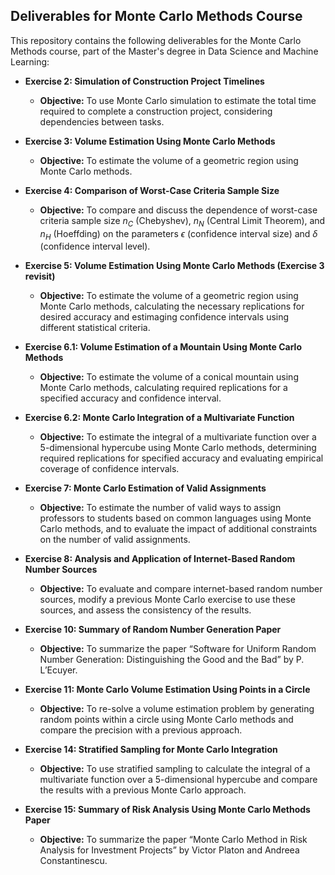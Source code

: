 ## Deliverables for Monte Carlo Methods Course

This repository contains the following deliverables for the Monte Carlo Methods course, part of the Master's degree in Data Science and Machine Learning:

* **Exercise 2: Simulation of Construction Project Timelines**
   - **Objective:** To use Monte Carlo simulation to estimate the total time required to complete a construction project, considering dependencies between tasks.

* **Exercise 3: Volume Estimation Using Monte Carlo Methods**
   - **Objective:** To estimate the volume of a geometric region using Monte Carlo methods.
  
* **Exercise 4: Comparison of Worst-Case Criteria Sample Size**
   - **Objective:** To compare and discuss the dependence of worst-case criteria sample size $n_C$ (Chebyshev), $n_N$ (Central Limit Theorem), and $n_H$ (Hoeffding) on the parameters $\epsilon$ (confidence interval size) and $\delta$ (confidence interval level).

* **Exercise 5: Volume Estimation Using Monte Carlo Methods (Exercise 3 revisit)**
   - **Objective:** To estimate the volume of a geometric region using Monte Carlo methods, calculating the necessary replications for desired accuracy and estimaging confidence intervals using different statistical criteria.

* **Exercise 6.1: Volume Estimation of a Mountain Using Monte Carlo Methods**
   - **Objective:** To estimate the volume of a conical mountain using Monte Carlo methods, calculating required replications for a specified accuracy and confidence interval.

* **Exercise 6.2: Monte Carlo Integration of a Multivariate Function**
   - **Objective:** To estimate the integral of a multivariate function over a 5-dimensional hypercube using Monte Carlo methods, determining required replications for specified accuracy and evaluating empirical coverage of confidence intervals.

* **Exercise 7: Monte Carlo Estimation of Valid Assignments**
   - **Objective:** To estimate the number of valid ways to assign professors to students based on common languages using Monte Carlo methods, and to evaluate the impact of additional constraints on the number of valid assignments.

* **Exercise 8: Analysis and Application of Internet-Based Random Number Sources**
   - **Objective:** To evaluate and compare internet-based random number sources, modify a previous Monte Carlo exercise to use these sources, and assess the consistency of the results.

* **Exercise 10: Summary of Random Number Generation Paper**
   - **Objective:** To summarize the paper “Software for Uniform Random Number Generation: Distinguishing the Good and the Bad” by P. L’Ecuyer.

* **Exercise 11: Monte Carlo Volume Estimation Using Points in a Circle**
   - **Objective:** To re-solve a volume estimation problem by generating random points within a circle using Monte Carlo methods and compare the precision with a previous approach.

* **Exercise 14: Stratified Sampling for Monte Carlo Integration**
   - **Objective:** To use stratified sampling to calculate the integral of a multivariate function over a 5-dimensional hypercube and compare the results with a previous Monte Carlo approach.

* **Exercise 15: Summary of Risk Analysis Using Monte Carlo Methods Paper**
   - **Objective:** To summarize the paper “Monte Carlo Method in Risk Analysis for Investment Projects” by Victor Platon and Andreea Constantinescu.
